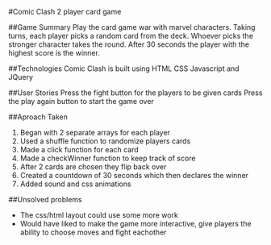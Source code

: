 #Comic Clash
2 player card game

##Game Summary
Play the card game war with marvel characters. Taking turns, each player picks a random card from the deck. Whoever picks the stronger character takes the round. After 30 seconds the player with the highest score is the winner.

##Technologies
Comic Clash is built using HTML CSS Javascript and JQuery

##User Stories
Press the fight button for the players to be given cards
Press the play again button to start the game over

##Aproach Taken
1. Began with 2 separate arrays for each player
2. Used a shuffle function to randomize players cards
3. Made a click function for each card
4. Made a checkWinner function to keep track of score
5. After 2 cards are chosen they flip back over
6. Created a countdown of 30 seconds which then declares the winner
7. Added sound and css animations 


##Unsolved problems
- The css/html layout could use some more work
- Would have liked to make the game more interactive, give players the ability to choose moves and fight eachother











